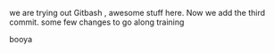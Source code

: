 
we are trying out Gitbash , awesome stuff here. Now we add the third commit.
some few changes to go along training

booya

